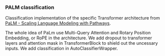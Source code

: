 ### PALM classification

Classification implementation of the specific Transformer architecture from <a href="https://ai.googleblog.com/2022/04/pathways-language-model-palm-scaling-to.html">PaLM - Scaling Language Modeling with Pathways</a>.

The whole idea of PaLm use Multi-Query Attention and Rotary Position Embedding, or RoPE in the architecture.
We add dropout to transformer layers and attention mask in TransformerBlock to shield out the uncessary inputs. We add classification in AutoClassifierWrapper.


